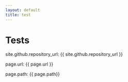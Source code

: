 ```yaml
---
layout: default
title: test
---
```


# Tests

site.github.repository_url: {{ site.github.repository_url }}

page.url: {{ page.url }}

page.path: {{ page.path}}

